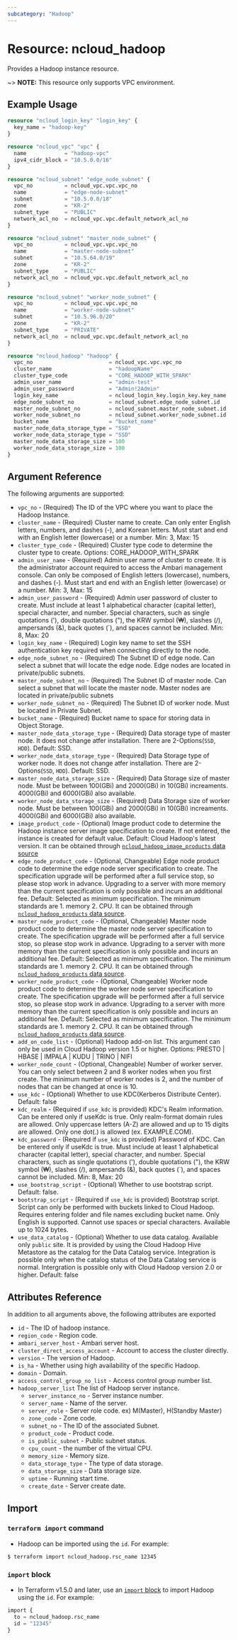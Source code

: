 ```yaml
---
subcategory: "Hadoop"
---
```



# Resource: ncloud_hadoop

Provides a Hadoop instance resource.

~> **NOTE:** This resource only supports VPC environment.

## Example Usage

```terraform
resource "ncloud_login_key" "login_key" {
  key_name = "hadoop-key"
}

resource "ncloud_vpc" "vpc" {
  name            = "hadoop-vpc"
  ipv4_cidr_block = "10.5.0.0/16"
}

resource "ncloud_subnet" "edge_node_subnet" {
  vpc_no          = ncloud_vpc.vpc.vpc_no
  name            = "edge-node-subnet"
  subnet          = "10.5.0.0/18"
  zone            = "KR-2"
  subnet_type     = "PUBLIC"
  network_acl_no  = ncloud_vpc.vpc.default_network_acl_no
}

resource "ncloud_subnet" "master_node_subnet" {
  vpc_no          = ncloud_vpc.vpc.vpc_no
  name            = "master-node-subnet"
  subnet          = "10.5.64.0/19"
  zone            = "KR-2"
  subnet_type     = "PUBLIC"
  network_acl_no  = ncloud_vpc.vpc.default_network_acl_no
}

resource "ncloud_subnet" "worker_node_subnet" {
  vpc_no          = ncloud_vpc.vpc.vpc_no
  name            = "worker-node-subnet"
  subnet          = "10.5.96.0/20"
  zone            = "KR-2"
  subnet_type     = "PRIVATE"
  network_acl_no  = ncloud_vpc.vpc.default_network_acl_no
}

resource "ncloud_hadoop" "hadoop" {
  vpc_no                        = ncloud_vpc.vpc.vpc_no
  cluster_name                  = "hadoopName"
  cluster_type_code             = "CORE_HADOOP_WITH_SPARK"
  admin_user_name               = "admin-test"
  admin_user_password           = "Admin!2Admin"
  login_key_name                = ncloud_login_key.login_key.key_name
  edge_node_subnet_no           = ncloud_subnet.edge_node_subnet.id
  master_node_subnet_no         = ncloud_subnet.master_node_subnet.id
  worker_node_subnet_no         = ncloud_subnet.worker_node_subnet.id
  bucket_name                   = "bucket_name"
  master_node_data_storage_type = "SSD"
  worker_node_data_storage_type = "SSD"
  master_node_data_storage_size = 100
  worker_node_data_storage_size = 100
}
```


## Argument Reference

The following arguments are supported:

* `vpc_no` - (Required) The ID of the VPC where you want to place the Hadoop Instance.
* `cluster_name` - (Required) Cluster name to create. Can only enter English letters, numbers, and dashes (-), and Korean letters. Must start and end with an English letter (lowercase) or a number. Min: 3, Max: 15
* `cluster_type_code` - (Required) Cluster type code to determine the cluster type to create. Options: CORE_HADOOP_WITH_SPARK 
* `admin_user_name` - (Required) Admin user name of cluster to create. It is the administrator account required to access the Ambari management console. Can only be composed of English letters (lowercase), numbers, and dashes (-).  Must start and end with an English letter (lowercase) or a number.  Min: 3, Max: 15
* `admin_user_password` - (Required) Admin user password of cluster to create. Must include at least 1 alphabetical character (capital letter), special character, and number. Special characters, such as single quotations ('), double quotations ("), the KRW symbol (₩), slashes (/), ampersands (&), back quotes (`), and spaces cannot be included. Min: 8, Max: 20
* `login_key_name` - (Required) Login key name to set the SSH authentication key required when connecting directly to the node.
* `edge_node_subnet_no` - (Required) The Subnet ID of edge node. Can select a subnet that will locate the edge node. Edge nodes are located in private/public subnets.
* `master_node_subnet_no` - (Required) The Subnet ID of master node. Can select a subnet that will locate the master node.  Master nodes are located in private/public subnets
* `worker_node_subnet_no` - (Required) The Subnet ID of worker node. Must be located in Private Subnet.
* `bucket_name` - (Required) Bucket name to space for storing data in Object Storage.
* `master_node_data_storage_type` - (Required) Data storage type of master node. It does not change atfer installation. There are 2-Options(`SSD`, `HDD`). Default: SSD.
* `worker_node_data_storage_type` - (Required) Data Storage type of worker node. It does not change atfer installation. There are 2-Options(`SSD`, `HDD`). Default: SSD.
* `master_node_data_storage_size` - (Required) Data Storage size of master node. Must be between 100(GBi) and 2000(GBi) in 10(GBi) increaments. 4000(GBi) and 6000(GBi) also available.
* `worker_node_data_storage_size` - (Required) Data Storage size of worker node. Must be between 100(GBi) and 2000(GBi) in 10(GBi) increaments. 4000(GBi) and 6000(GBi) also available.
* `image_product_code` - (Optional) Image product code to determine the Hadoop instance server image specification to create. If not entered, the instance is created for default value. Default: Cloud Hadoop's latest version. It can be obtained through [`ncloud_hadoop_image_products` data source](../data-sources/hadoop_image_products.md)
* `edge_node_product_code` - (Optional, Changeable) Edge node product code to determine the edge node server specification to create. The specification upgrade will be performed after a full service stop, so please stop work in advance. Upgrading to a server with more memory than the current specification is only possible and incurs an additional fee. Default: Selected as minimum specification. The minimum standards are 1. memory 2. CPU. It can be obtained through [`ncloud_hadoop_products` data source](../data-source/hadoop_products.md).
* `master_node_product_code` - (Optional, Changeable) Master node product code to determine the master node server specification to create. The specification upgrade will be performed after a full service stop, so please stop work in advance. Upgrading to a server with more memory than the current specification is only possible and incurs an additional fee. Default: Selected as minimum specification. The minimum standards are 1. memory 2. CPU. It can be obtained through [`ncloud_hadoop_products` data source](../data-sources/hadoop_products.md).
* `worker_node_product_code` - (Optional, Changeable) Worker node product code to determine the worker node server specification to create. The specification upgrade will be performed after a full service stop, so please stop work in advance. Upgrading to a server with more memory than the current specification is only possible and incurs an additional fee. Default: Selected as minimum specification. The minimum standards are 1. memory 2. CPU. It can be obtained through [`ncloud_hadoop_products` data source](../data-sources/hadoop_products.md).
* `add_on_code_list` - (Optional) Hadoop add-on list. This argument can only be used in Cloud Hadoop version 1.5 or higher. Options: PRESTO | HBASE | IMPALA | KUDU | TRINO | NIFI
* `worker_node_count` - (Optional, Changeable) Number of worker server. You can only select between 2 and 8 worker nodes when you first create. The minimum number of worker nodes is 2, and the number of nodes that can be changed at once is 10.
* `use_kdc` - (Optional) Whether to use KDC(Kerberos Distribute Center). Default: false
* `kdc_realm` - (Required if `use_kdc` is provided) KDC's Realm information. Can be entered only if useKdc is true. Only realm-format domain rules are allowed. Only uppercase letters (A-Z) are allowed and up to 15 digits are allowed. Only one dot(.) is allowed (ex. EXAMPLE.COM). 
* `kdc_password` - (Required if `use_kdc` is provided) Password of KDC. Can be entered only if useKdc is true. Must include at least 1 alphabetical character (capital letter), special character, and number. Special characters, such as single quotations ('), double quotations ("), the KRW symbol (₩), slashes (/), ampersands (&), back quotes (`), and spaces cannot be included. Min: 8, Max: 20
* `use_bootstrap_script` - (Optional) Whether to use bootstrap script. Default: false.
* `bootstrap_script` - (Required if `use_kdc` is provided) Bootstrap script. Script can only be performed with buckets linked to Cloud Hadoop. Requires entering folder and file names excluding bucket name. Only English is supported. Cannot use spaces or special characters. Available up to 1024 bytes.
* `use_data_catalog` - (Optional) Whether to use data catalog. Available only `public` site. It is provided by using the Cloud Hadoop Hive Metastore as the catalog for the Data Catalog service. Integration is possible only when the catalog status of the Data Catalog service is normal. Intergration is possible only with Cloud Hadoop version 2.0 or higher. Default: false

## Attributes Reference

In addition to all arguments above, the following attributes are exported

* `id` - The ID of hadoop instance.
* `region_code` - Region code.
* `ambari_server_host` - Ambari server host.
* `cluster_direct_access_account` - Account to access the cluster directly.
* `version` - The version of Hadoop.
* `is_ha` - Whether using high availability of the specific Hadoop.
* `domain` - Domain.
* `access_control_group_no_list` - Access control group number list.
* `hadoop_server_list` The list of Hadoop server instance.
  * `server_instance_no` - Server instance number.
  * `server_name` - Name of the server.
  * `server_role` - Server role code. ex) M(Master), H(Standby Master)
  * `zone_code` - Zone code.
  * `subnet_no` - The ID of the associated Subnet.
  * `product_code` - Product code.
  * `is_public_subnet` - Public subnet status.
  * `cpu_count` - the number of the virtual CPU.
  * `memory_size` - Memory size.
  * `data_storage_type` - The type of data storage.
  * `data_storage_size` - Data storage size.
  * `uptime` - Running start time.
  * `create_date` - Server create date. 

## Import

### `terraform import` command

* Hadoop can be imported using the `id`. For example:

```console
$ terraform import ncloud_hadoop.rsc_name 12345
```

### `import` block

* In Terraform v1.5.0 and later, use an [`import` block](https://developer.hashicorp.com/terraform/language/import) to import Hadoop using the `id`. For example:

```terraform
import {
  to = ncloud_hadoop.rsc_name
  id = "12345"
}
```
